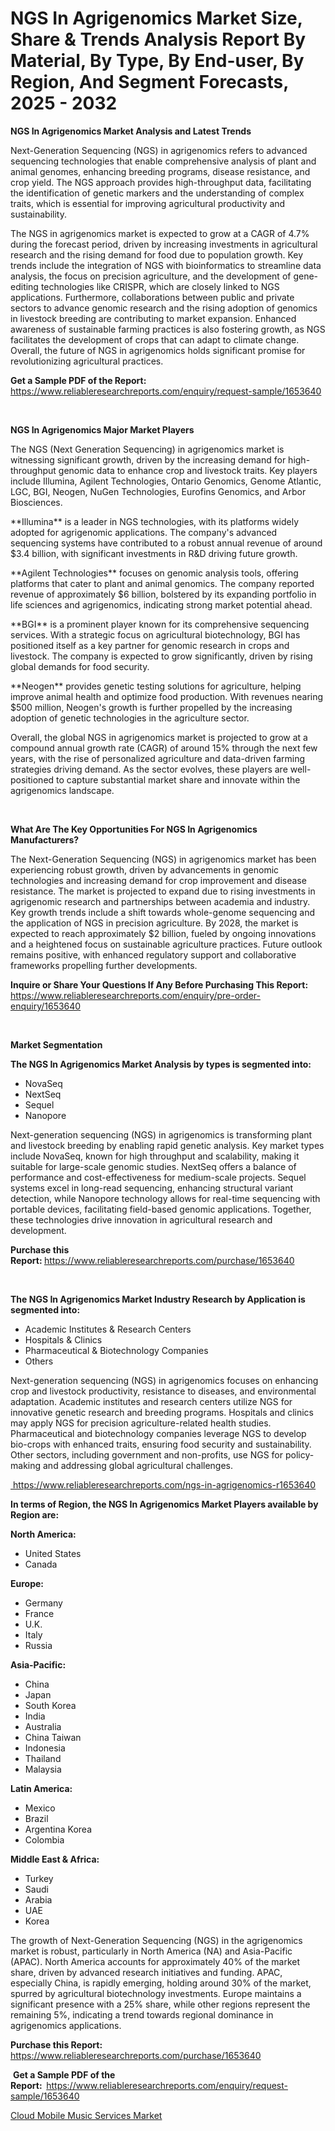 <p><h1>NGS In Agrigenomics Market Size, Share & Trends Analysis Report By Material, By Type, By End-user, By Region, And Segment Forecasts, 2025 - 2032</h1></p><p><strong>NGS In Agrigenomics Market Analysis and Latest Trends</strong></p>
<p><p>Next-Generation Sequencing (NGS) in agrigenomics refers to advanced sequencing technologies that enable comprehensive analysis of plant and animal genomes, enhancing breeding programs, disease resistance, and crop yield. The NGS approach provides high-throughput data, facilitating the identification of genetic markers and the understanding of complex traits, which is essential for improving agricultural productivity and sustainability.</p><p>The NGS in agrigenomics market is expected to grow at a CAGR of 4.7% during the forecast period, driven by increasing investments in agricultural research and the rising demand for food due to population growth. Key trends include the integration of NGS with bioinformatics to streamline data analysis, the focus on precision agriculture, and the development of gene-editing technologies like CRISPR, which are closely linked to NGS applications. Furthermore, collaborations between public and private sectors to advance genomic research and the rising adoption of genomics in livestock breeding are contributing to market expansion. Enhanced awareness of sustainable farming practices is also fostering growth, as NGS facilitates the development of crops that can adapt to climate change. Overall, the future of NGS in agrigenomics holds significant promise for revolutionizing agricultural practices.</p></p>
<p><strong>Get a Sample PDF of the Report:&nbsp;</strong> <a href="https://www.reliableresearchreports.com/enquiry/request-sample/1653640?utm_campaign=3061&utm_medium=2&utm_source=Github&utm_content=ia&utm_term=08032025&utm_id=ngs-in-agrigenomics">https://www.reliableresearchreports.com/enquiry/request-sample/1653640</a></p>
<p>&nbsp;</p>
<p><strong>NGS In Agrigenomics Major Market Players</strong></p>
<p><p>The NGS (Next Generation Sequencing) in agrigenomics market is witnessing significant growth, driven by the increasing demand for high-throughput genomic data to enhance crop and livestock traits. Key players include Illumina, Agilent Technologies, Ontario Genomics, Genome Atlantic, LGC, BGI, Neogen, NuGen Technologies, Eurofins Genomics, and Arbor Biosciences.</p><p>**Illumina** is a leader in NGS technologies, with its platforms widely adopted for agrigenomic applications. The company's advanced sequencing systems have contributed to a robust annual revenue of around $3.4 billion, with significant investments in R&D driving future growth.</p><p>**Agilent Technologies** focuses on genomic analysis tools, offering platforms that cater to plant and animal genomics. The company reported revenue of approximately $6 billion, bolstered by its expanding portfolio in life sciences and agrigenomics, indicating strong market potential ahead.</p><p>**BGI** is a prominent player known for its comprehensive sequencing services. With a strategic focus on agricultural biotechnology, BGI has positioned itself as a key partner for genomic research in crops and livestock. The company is expected to grow significantly, driven by rising global demands for food security.</p><p>**Neogen** provides genetic testing solutions for agriculture, helping improve animal health and optimize food production. With revenues nearing $500 million, Neogen's growth is further propelled by the increasing adoption of genetic technologies in the agriculture sector.</p><p>Overall, the global NGS in agrigenomics market is projected to grow at a compound annual growth rate (CAGR) of around 15% through the next few years, with the rise of personalized agriculture and data-driven farming strategies driving demand. As the sector evolves, these players are well-positioned to capture substantial market share and innovate within the agrigenomics landscape.</p></p>
<p>&nbsp;</p>
<p><strong>What Are The Key Opportunities For NGS In Agrigenomics Manufacturers?</strong></p>
<p><p>The Next-Generation Sequencing (NGS) in agrigenomics market has been experiencing robust growth, driven by advancements in genomic technologies and increasing demand for crop improvement and disease resistance. The market is projected to expand due to rising investments in agrigenomic research and partnerships between academia and industry. Key growth trends include a shift towards whole-genome sequencing and the application of NGS in precision agriculture. By 2028, the market is expected to reach approximately $2 billion, fueled by ongoing innovations and a heightened focus on sustainable agriculture practices. Future outlook remains positive, with enhanced regulatory support and collaborative frameworks propelling further developments.</p></p>
<p><strong>Inquire or Share Your Questions If Any Before Purchasing This Report:</strong> <a href="https://www.reliableresearchreports.com/enquiry/pre-order-enquiry/1653640?utm_campaign=3061&utm_medium=2&utm_source=Github&utm_content=ia&utm_term=08032025&utm_id=ngs-in-agrigenomics">https://www.reliableresearchreports.com/enquiry/pre-order-enquiry/1653640</a></p>
<p>&nbsp;</p>
<p><strong>Market Segmentation</strong></p>
<p><strong>The NGS In Agrigenomics Market Analysis by types is segmented into:</strong></p>
<p><ul><li>NovaSeq</li><li>NextSeq</li><li>Sequel</li><li>Nanopore</li></ul></p>
<p><p>Next-generation sequencing (NGS) in agrigenomics is transforming plant and livestock breeding by enabling rapid genetic analysis. Key market types include NovaSeq, known for high throughput and scalability, making it suitable for large-scale genomic studies. NextSeq offers a balance of performance and cost-effectiveness for medium-scale projects. Sequel systems excel in long-read sequencing, enhancing structural variant detection, while Nanopore technology allows for real-time sequencing with portable devices, facilitating field-based genomic applications. Together, these technologies drive innovation in agricultural research and development.</p></p>
<p><strong>Purchase this Report:&nbsp;</strong><a href="https://www.reliableresearchreports.com/purchase/1653640?utm_campaign=3061&utm_medium=2&utm_source=Github&utm_content=ia&utm_term=08032025&utm_id=ngs-in-agrigenomics">https://www.reliableresearchreports.com/purchase/1653640</a></p>
<p>&nbsp;</p>
<p><strong>The NGS In Agrigenomics Market Industry Research by Application is segmented into:</strong></p>
<p><ul><li>Academic Institutes & Research Centers</li><li>Hospitals & Clinics</li><li>Pharmaceutical & Biotechnology Companies</li><li>Others</li></ul></p>
<p><p>Next-generation sequencing (NGS) in agrigenomics focuses on enhancing crop and livestock productivity, resistance to diseases, and environmental adaptation. Academic institutes and research centers utilize NGS for innovative genetic research and breeding programs. Hospitals and clinics may apply NGS for precision agriculture-related health studies. Pharmaceutical and biotechnology companies leverage NGS to develop bio-crops with enhanced traits, ensuring food security and sustainability. Other sectors, including government and non-profits, use NGS for policy-making and addressing global agricultural challenges.</p></p>
<p><a href="https://www.reliableresearchreports.com/ngs-in-agrigenomics-r1653640?utm_campaign=3061&utm_medium=2&utm_source=Github&utm_content=ia&utm_term=08032025&utm_id=ngs-in-agrigenomics">&nbsp;https://www.reliableresearchreports.com/ngs-in-agrigenomics-r1653640</a></p>
<p><strong>In terms of Region, the NGS In Agrigenomics Market Players available by Region are:</strong></p>
<p>
    <p> <strong> North America: </strong>
        <ul>
            <li>United States</li>
            <li>Canada</li>
        </ul>
        </p> 
    <p> <strong> Europe: </strong>
        <ul>
            <li>Germany</li>
            <li>France</li>
            <li>U.K.</li>
            <li>Italy</li>
            <li>Russia</li>
        </ul>
        </p> 
    <p> <strong> Asia-Pacific: </strong>
        <ul>
            <li>China</li>
            <li>Japan</li>
            <li>South Korea</li>
            <li>India</li>
            <li>Australia</li>
            <li>China Taiwan</li>
            <li>Indonesia</li>
            <li>Thailand</li>
            <li>Malaysia</li>
        </ul>
        </p> 
    <p> <strong> Latin America: </strong>
        <ul>
            <li>Mexico</li>
            <li>Brazil</li>
            <li>Argentina Korea</li>
            <li>Colombia</li>
        </ul>
        </p> 
    <p> <strong> Middle East & Africa: </strong>
        <ul>
            <li>Turkey</li>
            <li>Saudi</li>
            <li>Arabia</li>
            <li>UAE</li>
            <li>Korea</li>
        </ul>
    </p>
    </p>
<p><p>The growth of Next-Generation Sequencing (NGS) in the agrigenomics market is robust, particularly in North America (NA) and Asia-Pacific (APAC). North America accounts for approximately 40% of the market share, driven by advanced research initiatives and funding. APAC, especially China, is rapidly emerging, holding around 30% of the market, spurred by agricultural biotechnology investments. Europe maintains a significant presence with a 25% share, while other regions represent the remaining 5%, indicating a trend towards regional dominance in agrigenomics applications.</p></p>
<p><strong>Purchase this Report: </strong><a href="https://www.reliableresearchreports.com/purchase/1653640?utm_campaign=3061&utm_medium=2&utm_source=Github&utm_content=ia&utm_term=08032025&utm_id=ngs-in-agrigenomics">https://www.reliableresearchreports.com/purchase/1653640</a></p>
<p>&nbsp;<strong>Get a Sample PDF of the Report:&nbsp;&nbsp;</strong><a href="https://www.reliableresearchreports.com/enquiry/request-sample/1653640?utm_campaign=3061&utm_medium=2&utm_source=Github&utm_content=ia&utm_term=08032025&utm_id=ngs-in-agrigenomics">https://www.reliableresearchreports.com/enquiry/request-sample/1653640</a></p>
<p><strong></strong></p>
<p><p><a href="https://github.com/voigttyagi/Market-Research-Report-List-1/blob/main/cloud-mobile-music-services-market.md?utm_campaign=3061&utm_medium=2&utm_source=Github&utm_content=ia&utm_term=08032025&utm_id=ngs-in-agrigenomics">Cloud Mobile Music Services Market</a></p></p>